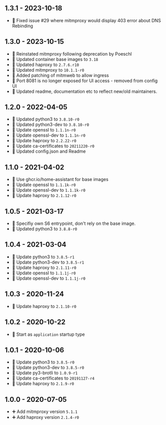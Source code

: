 ## 1.3.1 - 2023-10-18

- 📝 Fixed issue #29 where mitmproxy would display 403 error about DNS Rebinding

## 1.3.0 - 2023-10-15

- 📝 Reinstated mitmproxy following deprecation by Poeschl
- 🔼 Updated container base images to `3.18`
- 🔼 Updated haproxy to `2.7.6.r10`
- 🔼 Updated mitmproxy to `10.1.1-r0` 
- 📝 Added patching of mitmweb to allow ingress
- 📝 Port 8081 is no longer exposed for UI access - removed from config UI
- 📝 Updated readme, documentation etc to reflect new/old maintainers.


## 1.2.0 - 2022-04-05

- 🔼 Updated python3 to `3.8.10-r0`
- 🔼 Updated python3-dev to `3.8.10-r0`
- 🔼 Update openssl to `1.1.1n-r0`
- 🔼 Update openssl-dev to `1.1.1n-r0`
- 🔼 Update haproxy to `2.2.22-r0`
- 🔼 Update ca-certificates to `20211220-r0`
- 📝 Updated config.json and Readme

## 1.1.0 - 2021-04-02

- 🔨 Use ghcr.io/home-assistant for base images
- 🔼 Update openssl to `1.1.1k-r0`
- 🔼 Update openssl-dev to `1.1.1k-r0`
- 🔼 Update haproxy to `2.1.12-r0`

## 1.0.5 - 2021-03-17

- 🐛 Specifiy own S6 entrypoint, don't rely on the base image.
- 🔼 Updated python3 to `3.8.8-r0`

## 1.0.4 - 2021-03-04

- 🔼 Update python3 to `3.8.5-r1`
- 🔼 Update python3-dev to `3.8.5-r1`
- 🔼 Update haproxy to `2.1.11-r0`
- 🔼 Update openssl to `1.1.1j-r0`
- 🔼 Update openssl-dev to `1.1.1j-r0`

## 1.0.3 - 2020-11-24

- 🔼 Update haproxy to `2.1.10-r0`

## 1.0.2 - 2020-10-22

- 🔨 Start as `application` startup type

## 1.0.1 - 2020-10-06

- 🔼 Update python3 to `3.8.5-r0`
- 🔼 Update python3-dev to `3.8.5-r0`
- 🔼 Update py3-brotli to `1.0.9-r1`
- 🔼 Update ca-certificates to `20191127-r4`
- 🔼 Update haproxy to `2.1.9-r0`

## 1.0.0 - 2020-07-05

- ➕ Add mitmproxy version `5.1.1`
- ➕ Add haproxy version `2.1.4-r0`
